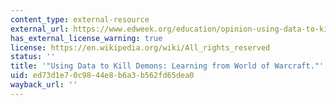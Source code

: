 ```yaml
---
content_type: external-resource
external_url: https://www.edweek.org/education/opinion-using-data-to-kill-demons-learning-from-world-of-warcraft/2012/08
has_external_license_warning: true
license: https://en.wikipedia.org/wiki/All_rights_reserved
status: ''
title: '"Using Data to Kill Demons: Learning from World of Warcraft."'
uid: ed73d1e7-0c98-44e8-b6a3-b562fd65dea0
wayback_url: ''
---
```

